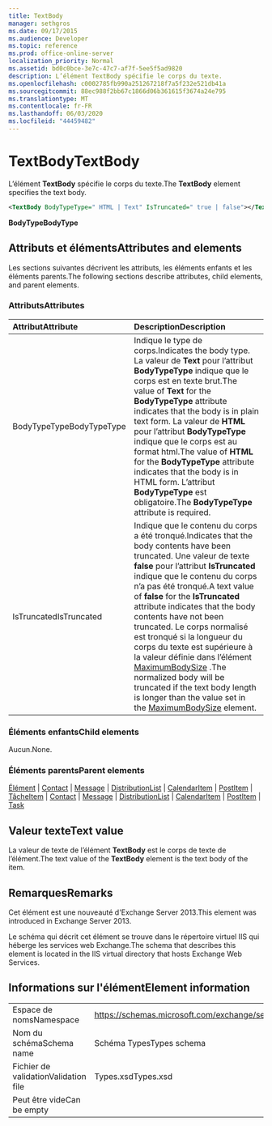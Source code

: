 ```yaml
---
title: TextBody
manager: sethgros
ms.date: 09/17/2015
ms.audience: Developer
ms.topic: reference
ms.prod: office-online-server
localization_priority: Normal
ms.assetid: bd0c0bce-3e7c-47c7-af7f-5ee5f5ad9820
description: L’élément TextBody spécifie le corps du texte.
ms.openlocfilehash: c0002785fb990a251267218f7a5f232e521db41a
ms.sourcegitcommit: 88ec988f2bb67c1866d06b361615f3674a24e795
ms.translationtype: MT
ms.contentlocale: fr-FR
ms.lasthandoff: 06/03/2020
ms.locfileid: "44459482"
---
```

# <a name="textbody"></a><span data-ttu-id="8f7ca-103">TextBody</span><span class="sxs-lookup"><span data-stu-id="8f7ca-103">TextBody</span></span>

<span data-ttu-id="8f7ca-104">L’élément **TextBody** spécifie le corps du texte.</span><span class="sxs-lookup"><span data-stu-id="8f7ca-104">The **TextBody** element specifies the text body.</span></span> 
  
```XML
<TextBody BodyTypeType=" HTML | Text" IsTruncated=" true | false"></TextBody>
```

 <span data-ttu-id="8f7ca-105">**BodyType**</span><span class="sxs-lookup"><span data-stu-id="8f7ca-105">**BodyType**</span></span>
## <a name="attributes-and-elements"></a><span data-ttu-id="8f7ca-106">Attributs et éléments</span><span class="sxs-lookup"><span data-stu-id="8f7ca-106">Attributes and elements</span></span>

<span data-ttu-id="8f7ca-107">Les sections suivantes décrivent les attributs, les éléments enfants et les éléments parents.</span><span class="sxs-lookup"><span data-stu-id="8f7ca-107">The following sections describe attributes, child elements, and parent elements.</span></span>
  
### <a name="attributes"></a><span data-ttu-id="8f7ca-108">Attributs</span><span class="sxs-lookup"><span data-stu-id="8f7ca-108">Attributes</span></span>

|<span data-ttu-id="8f7ca-109">**Attribut**</span><span class="sxs-lookup"><span data-stu-id="8f7ca-109">**Attribute**</span></span>|<span data-ttu-id="8f7ca-110">**Description**</span><span class="sxs-lookup"><span data-stu-id="8f7ca-110">**Description**</span></span>|
|:-----|:-----|
|<span data-ttu-id="8f7ca-111">BodyTypeType</span><span class="sxs-lookup"><span data-stu-id="8f7ca-111">BodyTypeType</span></span>  <br/> |<span data-ttu-id="8f7ca-112">Indique le type de corps.</span><span class="sxs-lookup"><span data-stu-id="8f7ca-112">Indicates the body type.</span></span> <span data-ttu-id="8f7ca-113">La valeur de **Text** pour l’attribut **BodyTypeType** indique que le corps est en texte brut.</span><span class="sxs-lookup"><span data-stu-id="8f7ca-113">The value of **Text** for the **BodyTypeType** attribute indicates that the body is in plain text form.</span></span> <span data-ttu-id="8f7ca-114">La valeur de **HTML** pour l’attribut **BodyTypeType** indique que le corps est au format html.</span><span class="sxs-lookup"><span data-stu-id="8f7ca-114">The value of **HTML** for the **BodyTypeType** attribute indicates that the body is in HTML form.</span></span> <span data-ttu-id="8f7ca-115">L’attribut **BodyTypeType** est obligatoire.</span><span class="sxs-lookup"><span data-stu-id="8f7ca-115">The **BodyTypeType** attribute is required.</span></span>  <br/> |
|<span data-ttu-id="8f7ca-116">IsTruncated</span><span class="sxs-lookup"><span data-stu-id="8f7ca-116">IsTruncated</span></span>  <br/> |<span data-ttu-id="8f7ca-117">Indique que le contenu du corps a été tronqué.</span><span class="sxs-lookup"><span data-stu-id="8f7ca-117">Indicates that the body contents have been truncated.</span></span> <span data-ttu-id="8f7ca-118">Une valeur de texte **false** pour l’attribut **IsTruncated** indique que le contenu du corps n’a pas été tronqué.</span><span class="sxs-lookup"><span data-stu-id="8f7ca-118">A text value of **false** for the **IsTruncated** attribute indicates that the body contents have not been truncated.</span></span> <span data-ttu-id="8f7ca-119">Le corps normalisé est tronqué si la longueur du corps du texte est supérieure à la valeur définie dans l’élément [MaximumBodySize](maximumbodysize.md) .</span><span class="sxs-lookup"><span data-stu-id="8f7ca-119">The normalized body will be truncated if the text body length is longer than the value set in the [MaximumBodySize](maximumbodysize.md) element.</span></span>  <br/> |
   
### <a name="child-elements"></a><span data-ttu-id="8f7ca-120">Éléments enfants</span><span class="sxs-lookup"><span data-stu-id="8f7ca-120">Child elements</span></span>

<span data-ttu-id="8f7ca-121">Aucun.</span><span class="sxs-lookup"><span data-stu-id="8f7ca-121">None.</span></span>
  
### <a name="parent-elements"></a><span data-ttu-id="8f7ca-122">Éléments parents</span><span class="sxs-lookup"><span data-stu-id="8f7ca-122">Parent elements</span></span>

<span data-ttu-id="8f7ca-123">[Élément](item.md)  |  [Contact](contact.md)  |  [Message](message-ex15websvcsotherref.md)  |  [DistributionList](distributionlist.md)  |  [CalendarItem](calendaritem.md)  |  [PostItem](postitem.md)  |  [Tâche](task.md)</span><span class="sxs-lookup"><span data-stu-id="8f7ca-123">[Item](item.md) | [Contact](contact.md) | [Message](message-ex15websvcsotherref.md) | [DistributionList](distributionlist.md) | [CalendarItem](calendaritem.md) | [PostItem](postitem.md) | [Task](task.md)</span></span>
  
## <a name="text-value"></a><span data-ttu-id="8f7ca-124">Valeur texte</span><span class="sxs-lookup"><span data-stu-id="8f7ca-124">Text value</span></span>

<span data-ttu-id="8f7ca-125">La valeur de texte de l’élément **TextBody** est le corps de texte de l’élément.</span><span class="sxs-lookup"><span data-stu-id="8f7ca-125">The text value of the **TextBody** element is the text body of the item.</span></span> 
  
## <a name="remarks"></a><span data-ttu-id="8f7ca-126">Remarques</span><span class="sxs-lookup"><span data-stu-id="8f7ca-126">Remarks</span></span>

<span data-ttu-id="8f7ca-127">Cet élément est une nouveauté d'Exchange Server 2013.</span><span class="sxs-lookup"><span data-stu-id="8f7ca-127">This element was introduced in Exchange Server 2013.</span></span>
  
<span data-ttu-id="8f7ca-128">Le schéma qui décrit cet élément se trouve dans le répertoire virtuel IIS qui héberge les services web Exchange.</span><span class="sxs-lookup"><span data-stu-id="8f7ca-128">The schema that describes this element is located in the IIS virtual directory that hosts Exchange Web Services.</span></span>
  
## <a name="element-information"></a><span data-ttu-id="8f7ca-129">Informations sur l'élément</span><span class="sxs-lookup"><span data-stu-id="8f7ca-129">Element information</span></span>

|||
|:-----|:-----|
|<span data-ttu-id="8f7ca-130">Espace de noms</span><span class="sxs-lookup"><span data-stu-id="8f7ca-130">Namespace</span></span>  <br/> |https://schemas.microsoft.com/exchange/services/2006/types  <br/> |
|<span data-ttu-id="8f7ca-131">Nom du schéma</span><span class="sxs-lookup"><span data-stu-id="8f7ca-131">Schema name</span></span>  <br/> |<span data-ttu-id="8f7ca-132">Schéma Types</span><span class="sxs-lookup"><span data-stu-id="8f7ca-132">Types schema</span></span>  <br/> |
|<span data-ttu-id="8f7ca-133">Fichier de validation</span><span class="sxs-lookup"><span data-stu-id="8f7ca-133">Validation file</span></span>  <br/> |<span data-ttu-id="8f7ca-134">Types.xsd</span><span class="sxs-lookup"><span data-stu-id="8f7ca-134">Types.xsd</span></span>  <br/> |
|<span data-ttu-id="8f7ca-135">Peut être vide</span><span class="sxs-lookup"><span data-stu-id="8f7ca-135">Can be empty</span></span>  <br/> ||
   

